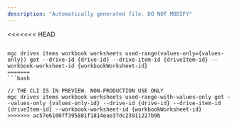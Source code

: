 ```yaml
---
description: "Automatically generated file. DO NOT MODIFY"
---
```


<<<<<<< HEAD
```cli

mgc drives items workbook worksheets used-range(values-only={values-only}) get --drive-id {drive-id} --drive-item-id {driveItem-id} --workbook-worksheet-id {workbookWorksheet-id}
=======
```bash

// THE CLI IS IN PREVIEW. NON-PRODUCTION USE ONLY
mgc drives items workbook worksheets used-range-with-values-only get --values-only {values-only-id} --drive-id {drive-id} --drive-item-id {driveItem-id} --workbook-worksheet-id {workbookWorksheet-id}
>>>>>>> ac57e61007f395881f1814eae37dc23911227b9b

```